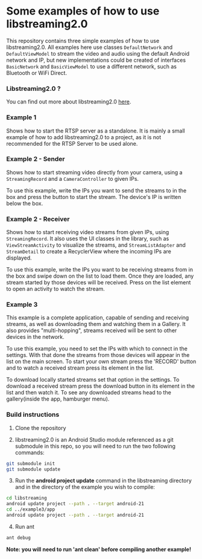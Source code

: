 # Some examples of how to use libstreaming2.0

This repository contains three simple examples of how to use libstreaming2.0. All examples here use classes `DefaultNetwork` and `DefaultViewModel` to stream the video and audio using the default Android network and IP, but new implementations could be created of interfaces `BasicNetwork` and `BasicViewModel` to use a different network, such as Bluetooth or WiFi Direct.

### Libstreaming2.0 ?

You can find out more about libstreaming2.0 [here](https://github.com/verdx/libstreaming2.0).

### Example 1

Shows how to start the RTSP server as a standalone. It is mainly a small example of how to add libstreaming2.0 to a project, as it is not recommended for the RTSP Server to be used alone.

### Example 2 - Sender

Shows how to start streaming video directly from your camera, using a `StreamingRecord` and a `CameraController` to given IPs.

To use this example, write the IPs you want to send the streams to in the box and press the button to start the stream. The device's IP is written below the box.

### Example 2 - Receiver

Shows how to start receiving video streams from given IPs, using `StreamingRecord`. It also uses the UI classes in the library, such as `ViewStreamActivity` to visualize the streams, and `StreamListAdapter` and `StreamDetail` to create a RecyclerView where the incoming IPs are displayed.

To use this example, write the IPs you want to be receiving streams from in the box and swipe down on the list to load them. Once they are loaded, any stream started by those devices will be received. Press on the list element to open an activity to watch the stream.

### Example 3

This example is a complete application, capable of sending and receiving streams, as well as downloading them and watching them in a Gallery. It also provides "multi-hopping", streams received will be sent to other devices in the network.

To use this example, you need to set the IPs with which to connect in the settings. With that done the streams from those devices will appear in the list on the main screen. To start your own stream press the 'RECORD' button and to watch a received stream press its element in the list. 

To download locally started streams set that option in the settings. To download a received stream press the download button in its element in the list and then watch it. To see any downloaded streams head to the gallery(inside the app, hamburger menu).


### Build instructions

1. Clone the repository

2. libstreaming2.0 is an Android Studio module referenced as a git submodule in this repo, so you will need to run the two following commands:
```sh
git submodule init
git submodule update
```

3. Run the **android project update** command in the libstreaming directory and in the directory of the example you wish to compile:
```sh
cd libstreaming
android update project --path . --target android-21
cd ../example3/app
android update project --path . --target android-21
```

4. Run ant
```sh
ant debug
```

**Note: you will need to run 'ant clean' before compiling another example!**
